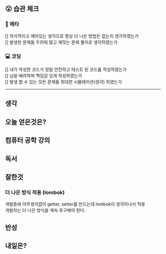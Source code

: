 ## :open_mouth: 습관 체크

### :muscle: 메타
[] 의식적이고 깨어있는 생각으로 항상 더 나은 방법은 없는지 생각하였는가  
[] 발생한 문제들 두려워 말고 재밋는 문제 풀이로 생각하였는가

### :computer: 코딩
[] 내가 작성한 코드가 정말 안전하고 테스트 된 코드를 작성하였는가  
[] 남을 배려하며 책임감 있게 작성하였는가  
[] 발생 할 수 있는 모든 문제들 최대한 시뮬레이션(생각) 하였는가

**** 
## 생각
## 오늘 얻은것은?
## 컴퓨터 공학 강의
## 독서
## 잘한것

### 더 나은 방식 적용 (lombok)
개발중에 아무생각없이 getter, setter를 만드는데 lombok이 생각이나서 적용  
개발자는 더 나은 방식을 계속 추구해야 한다.

## 반성
## 내일은?
